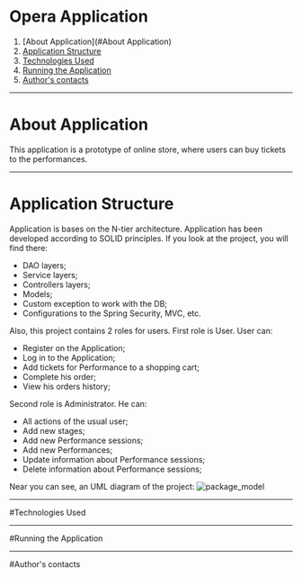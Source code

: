 # Opera Application
1. [About Application](#About Application)
2. [Application Structure]()
3. [Technologies Used]()
4. [Running the Application]()
5. [Author's contacts]()
---
# About Application
This application is a prototype of online store, where users can buy tickets to the performances.
***
# Application Structure
Application is bases on the N-tier architecture. Application has been developed according to SOLID principles.
If you look at the project, you will find there:
- DAO layers;
- Service layers;
- Controllers layers;
- Models;
- Custom exception to work with the DB;
- Configurations to the Spring Security, MVC, etc. 
  
Also, this project contains 2 roles for users. First role is User. User can:
- Register on the Application;
- Log in to the Application;
- Add tickets for Performance to a shopping cart;
- Complete his order;
- View his orders history;

Second role is Administrator. He can:
- All actions of the usual user; 
- Add new stages;
- Add new Performance sessions;
- Add new Performances;
- Update information about Performance sessions;
- Delete information about Performance sessions;

Near you can see, an UML diagram of the project:
![package_model](https://github.com/NikolayFatkullin/pictures/blob/master/Package%20model.png)

***
#Technologies Used
***
#Running the Application
***
#Author's contacts

